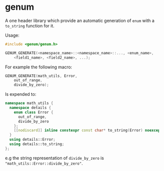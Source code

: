 # genum

A one header library which provide an automatic generation of `enum` with a `to_string` function for it.

Usage:

```cpp
#include <genum/genum.h>

GENUM_GENERATE(<namespace_name>::<namespace_name>::..., <enum_name>,
    <field1_name>, <field2_name>, ...);
```

For example the following macro:

```cpp
GENUM_GENERATE(math_utils, Error,
    out_of_range,
    divide_by_zero);
```

Is expended to:

```cpp
namespace math_utils {
  namespace details {
    enum class Error {
      out_of_range,
      divide_by_zero
    };
    [[nodiscard]] inline constexpr const char* to_string(Error) noexcept { ... }
  }
  using details::Error;
  using details::to_string;
};
```

e.g the string representation of `divide_by_zero` is `"math_utils::Error::divide_by_zero"`. 








